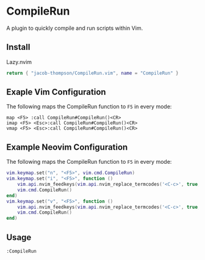 # CompileRun

A plugin to quickly compile and run scripts within Vim.

## Install

Lazy.nvim

```lua
return { "jacob-thompson/CompileRun.vim", name = "CompileRun" }
```

## Exaple Vim Configuration


The following maps the CompileRun function to `F5` in every mode:

```vimscript
map <F5> :call CompileRun#CompileRun()<CR>
imap <F5> <Esc>:call CompileRun#CompileRun()<CR>
vmap <F5> <Esc>:call CompileRun#CompileRun()<CR>
```

## Example Neovim Configuration

The following maps the CompileRun function to `F5` in every mode:

```lua
vim.keymap.set("n", "<F5>", vim.cmd.CompileRun)
vim.keymap.set("i", "<F5>", function ()
    vim.api.nvim_feedkeys(vim.api.nvim_replace_termcodes('<C-c>', true, false, true), 'n', true)
    vim.cmd.CompileRun()
end)
vim.keymap.set("v", "<F5>", function ()
    vim.api.nvim_feedkeys(vim.api.nvim_replace_termcodes('<C-c>', true, false, true), 'n', true)
    vim.cmd.CompileRun()
end)
```

## Usage

```vimscript
:CompileRun
```
